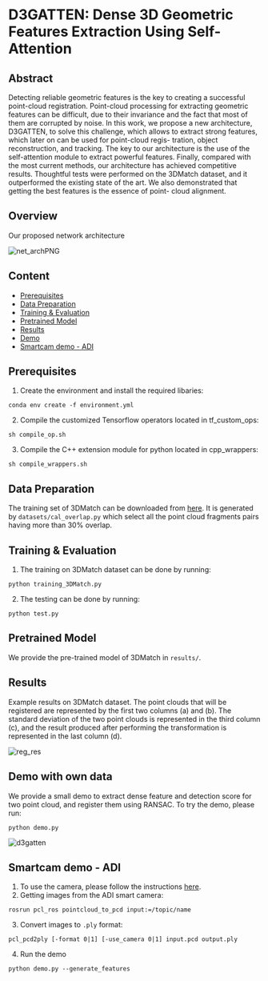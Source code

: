 # D3GATTEN: Dense 3D Geometric Features Extraction Using Self-Attention

## Abstract
Detecting reliable geometric features is the key to creating a successful point-cloud registration. Point-cloud processing for extracting geometric features can be difficult, due to their invariance and the fact that most of them are corrupted by noise. In this work, we propose a new architecture, D3GATTEN, to solve this challenge, which allows to extract strong features, which later on can be used for point-cloud regis- tration, object reconstruction, and tracking. The key to our architecture is the use of the self-attention module to extract powerful features. Finally, compared with the most current methods, our architecture has achieved competitive results. Thoughtful tests were performed on the 3DMatch dataset, and it outperformed the existing state of the art. We  also demonstrated that getting the best features is the essence of point- cloud alignment.

## Overview
Our proposed network architecture

![net_archPNG](https://user-images.githubusercontent.com/22835687/169006113-ab8abe44-aee2-4cd3-ab24-d81cbad6e23c.PNG)

## Content
- [Prerequisites](#prerequisites)
- [Data Preparation](#data-preparation)
- [Training & Evaluation](#training&evaluation)
- [Pretrained Model](#pretrainedmodel)
- [Results](#results)
- [Demo](#demo)
- [Smartcam demo - ADI](#smartcam-demo-adi)

## Prerequisites
1.  Create the environment and install the required libaries:
```
conda env create -f environment.yml
```
2. Compile the customized Tensorflow operators located in tf_custom_ops:
```
sh compile_op.sh
```
3. Compile the C++ extension module for python located in cpp_wrappers:
```
sh compile_wrappers.sh
```
## Data Preparation
The training set of 3DMatch can be downloaded from [here](https://mega.nz/file/fLBVXDqS#szY7USScX7T6wC0nZYNsnFDVJymcxECyzrRjFedrloU). It is generated by ```datasets/cal_overlap.py``` which select all the point cloud fragments pairs having more than 30% overlap.

## Training & Evaluation
1. The training on 3DMatch dataset can be done by running: 
```
python training_3DMatch.py
```
2. The testing can be done by running:
```
python test.py
```
## Pretrained Model
We provide the pre-trained model of 3DMatch in ```results/```.

## Results 
Example results on 3DMatch dataset. The point clouds that will be registered are represented by the first two columns (a) and (b). The standard deviation of the two point clouds is represented in the third column (c), and the result produced after performing the transformation is represented in the last column (d).

![reg_res](https://user-images.githubusercontent.com/22835687/169007947-fd57d63a-3737-4bb3-b8ee-8d3ca5be3bb4.PNG)


## Demo with own data
We provide a small demo to extract dense feature and detection score for two point cloud, and register them using RANSAC. To try the demo, please run:
```
python demo.py
```
![d3gatten](https://user-images.githubusercontent.com/22835687/169040368-dd1ad3b4-001c-49ec-97c3-f6d34eee06cc.gif)

## Smartcam demo - ADI
1. To use the camera, please follow the instructions [here](https://github.com/tamaslevente/trai/blob/master/README.md).
2. Getting images from the ADI smart camera:
```
rosrun pcl_ros pointcloud_to_pcd input:=/topic/name
```
3. Convert images to ```.ply``` format: 
```
pcl_pcd2ply [-format 0|1] [-use_camera 0|1] input.pcd output.ply
```
4. Run the demo
```
python demo.py --generate_features
```




